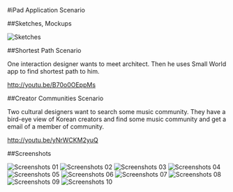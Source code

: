 #iPad Application Scenario

##Sketches, Mockups

![Sketches](../project_images/03_ipad_apps/creator_screenshot.png?raw=true "Sketches")

##Shortest Path Scenario

One interaction designer wants to meet architect. Then he uses Small World app to 
find shortest path to him. 

http://youtu.be/B70o0OEppMs

##Creator Communities Scenario

Two cultural designers want to search some music community. They have a bird-eye view of 
Korean creators and find some music community and get a email of a member of community.

http://youtu.be/yNrWCKM2yuQ

##Screenshots

![Screenshots 01](../project_images/03_ipad_apps/IMG_0063.jpg?raw=true "Screenshots 01")
![Screenshots 02](../project_images/03_ipad_apps/IMG_0064.jpg?raw=true "Screenshots 02")
![Screenshots 03](../project_images/03_ipad_apps/IMG_0064.jpg?raw=true "Screenshots 03")
![Screenshots 04](../project_images/03_ipad_apps/IMG_0065.jpg?raw=true "Screenshots 04")
![Screenshots 05](../project_images/03_ipad_apps/IMG_0066.jpg?raw=true "Screenshots 05")
![Screenshots 06](../project_images/03_ipad_apps/IMG_0067.jpg?raw=true "Screenshots 06")
![Screenshots 07](../project_images/03_ipad_apps/IMG_0068.jpg?raw=true "Screenshots 07")
![Screenshots 08](../project_images/03_ipad_apps/IMG_0069.jpg?raw=true "Screenshots 08")
![Screenshots 09](../project_images/03_ipad_apps/IMG_0070.jpg?raw=true "Screenshots 09")
![Screenshots 10](../project_images/03_ipad_apps/IMG_0071.jpg?raw=true "Screenshots 10")